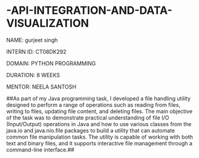 # -API-INTEGRATION-AND-DATA-VISUALIZATION
NAME: gurjeet singh 

INTERN ID: CT08DK292

DOMAIN: PYTHON PROGRAMMING

DURATION: 8 WEEKS

MENTOR: NEELA SANTOSH

##As part of my Java programming task, I developed a file handling utility designed to perform a range of operations such as reading from files, writing to files, updating file content, and deleting files. The main objective of the task was to demonstrate practical understanding of file I/O (Input/Output) operations in Java and how to use various classes from the java.io and java.nio.file packages to build a utility that can automate common file manipulation tasks. The utility is capable of working with both text and binary files, and it supports interactive file management through a command-line interface.##
